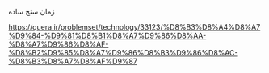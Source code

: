 زمان سنج ساده

https://quera.ir/problemset/technology/33123/%D8%B3%D8%A4%D8%A7%D9%84-%D9%81%D8%B1%D8%A7%D9%86%D8%AA-%D8%A7%D9%86%D8%AF-%D8%B2%D9%85%D8%A7%D9%86%D8%B3%D9%86%D8%AC-%D8%B3%D8%A7%D8%AF%D9%87